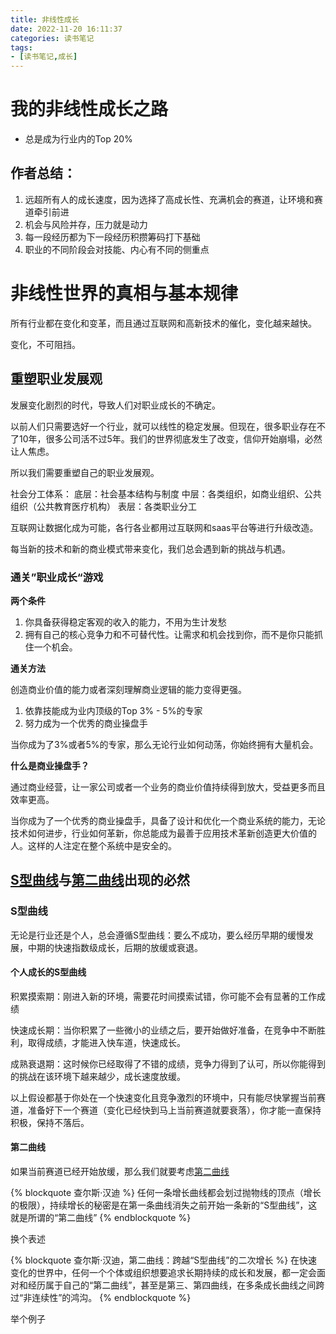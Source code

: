 ```yaml
---
title: 非线性成长
date: 2022-11-20 16:11:37
categories: 读书笔记
tags:
- [读书笔记,成长]
---
```


# 我的非线性成长之路

* 总是成为行业内的Top 20%

<!-- more -->

## 作者总结：

1. 远超所有人的成长速度，因为选择了高成长性、充满机会的赛道，让环境和赛道牵引前进
2. 机会与风险并存，压力就是动力
3. 每一段经历都为下一段经历积攒筹码打下基础
4. 职业的不同阶段会对技能、内心有不同的侧重点

# 非线性世界的真相与基本规律

所有行业都在变化和变革，而且通过互联网和高新技术的催化，变化越来越快。

变化，不可阻挡。

## 重塑职业发展观

发展变化剧烈的时代，导致人们对职业成长的不确定。

以前人们只需要选好一个行业，就可以线性的稳定发展。但现在，很多职业存在不了10年，很多公司活不过5年。我们的世界彻底发生了改变，信仰开始崩塌，必然让人焦虑。

所以我们需要重塑自己的职业发展观。

社会分工体系：
底层：社会基本结构与制度
中层：各类组织，如商业组织、公共组织（公共教育医疗机构）
表层：各类职业分工

互联网让数据化成为可能，各行各业都用过互联网和saas平台等进行升级改造。

每当新的技术和新的商业模式带来变化，我们总会遇到新的挑战与机遇。

### 通关”职业成长“游戏

**两个条件**

1. 你具备获得稳定客观的收入的能力，不用为生计发愁
2. 拥有自己的核心竞争力和不可替代性。让需求和机会找到你，而不是你只能抓住一个机会。

**通关方法**

创造商业价值的能力或者深刻理解商业逻辑的能力变得更强。

1. 依靠技能成为业内顶级的Top 3% - 5%的专家
2. 努力成为一个优秀的商业操盘手

当你成为了3%或者5%的专家，那么无论行业如何动荡，你始终拥有大量机会。

**什么是商业操盘手？**

通过商业经营，让一家公司或者一个业务的商业价值持续得到放大，受益更多而且效率更高。

当你成为了一个优秀的商业操盘手，具备了设计和优化一个商业系统的能力，无论技术如何进步，行业如何革新，你总能成为最善于应用技术革新创造更大价值的人。这样的人注定在整个系统中是安全的。

## [S型曲线](https://wiki.mbalib.com/wiki/%E6%B1%89%E8%BF%AA%E7%9A%84S%E5%9E%8B%E6%9B%B2%E7%BA%BF)与[第二曲线](https://wiki.mbalib.com/wiki/%E7%AC%AC%E4%BA%8C%E6%9B%B2%E7%BA%BF)出现的必然

### S型曲线

无论是行业还是个人，总会遵循S型曲线：要么不成功，要么经历早期的缓慢发展，中期的快速指数级成长，后期的放缓或衰退。

#### 个人成长的S型曲线

积累摸索期：刚进入新的环境，需要花时间摸索试错，你可能不会有显著的工作成绩

快速成长期：当你积累了一些微小的业绩之后，要开始做好准备，在竞争中不断胜利，取得成绩，才能进入快车道，快速成长。

成熟衰退期：这时候你已经取得了不错的成绩，竞争力得到了认可，所以你能得到的挑战在该环境下越来越少，成长速度放缓。

以上假设都基于你处在一个快速变化且竞争激烈的环境中，只有能尽快掌握当前赛道，准备好下一个赛道（变化已经快到马上当前赛道就要衰落），你才能一直保持积极，保持不落后。

#### 第二曲线

如果当前赛道已经开始放缓，那么我们就要考虑[第二曲线](https://wiki.mbalib.com/wiki/%E7%AC%AC%E4%BA%8C%E6%9B%B2%E7%BA%BF)

{% blockquote 查尔斯·汉迪 %}
任何一条增长曲线都会划过抛物线的顶点（增长的极限），持续增长的秘密是在第一条曲线消失之前开始一条新的“S型曲线”，这就是所谓的“第二曲线”
{% endblockquote %}

换个表述

{% blockquote 查尔斯·汉迪，第二曲线：跨越“S型曲线”的二次增长 %}
在快速变化的世界中，任何一个个体或组织想要追求长期持续的成长和发展，都一定会面对和经历属于自己的“第二曲线”，甚至是第三、第四曲线，在多条成长曲线之间跨过“非连续性”的鸿沟。
{% endblockquote %}

举个例子
